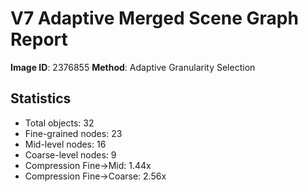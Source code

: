 # V7 Adaptive Merged Scene Graph Report

**Image ID**: 2376855
**Method**: Adaptive Granularity Selection

## Statistics

- Total objects: 32
- Fine-grained nodes: 23
- Mid-level nodes: 16
- Coarse-level nodes: 9
- Compression Fine→Mid: 1.44x
- Compression Fine→Coarse: 2.56x

